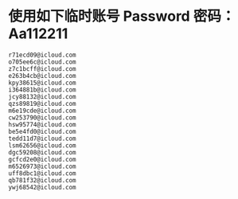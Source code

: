 # 使用如下临时账号 Password 密码：Aa112211
    r71ecd09@icloud.com
    o705ee6c@icloud.com
    z7c1bcff@icloud.com
    e263b4cb@icloud.com
    kpy38615@icloud.com
    i364881b@icloud.com
    jcy88132@icloud.com
    qzs89819@icloud.com
    m6e19cde@icloud.com
    cw253790@icloud.com
    hsw95774@icloud.com
    be5e4fd0@icloud.com
    tedd11d7@icloud.com
    lsm62656@icloud.com
    dgc59208@icloud.com
    gcfcd2e0@icloud.com
    m6526973@icloud.com
    uff8dbc1@icloud.com
    qb781f32@icloud.com
    ywj68542@icloud.com
